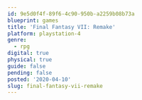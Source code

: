 ```yaml
---
id: 9e5d0f4f-89f6-4c90-950b-a2259b08b73a
blueprint: games
title: 'Final Fantasy VII: Remake'
platform: playstation-4
genre:
  - rpg
digital: true
physical: true
guide: false
pending: false
posted: '2020-04-10'
slug: final-fantasy-vii-remake
---
```

